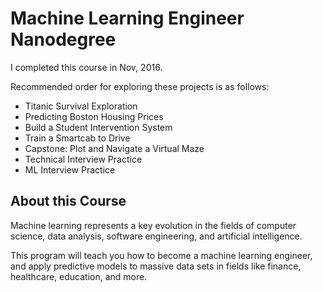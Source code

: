 # Machine Learning Engineer Nanodegree

I completed this course in Nov, 2016.

Recommended order for exploring these projects is as follows:

- Titanic Survival Exploration
- Predicting Boston Housing Prices
- Build a Student Intervention System
- Train a Smartcab to Drive
- Capstone: Plot and Navigate a Virtual Maze
- Technical Interview Practice
- ML Interview Practice

## About this Course

Machine learning represents a key evolution in the fields of computer science, data analysis, software engineering, and artificial intelligence.

This program will teach you how to become a machine learning engineer, and apply predictive models to massive data sets in fields like finance, healthcare, education, and more.

